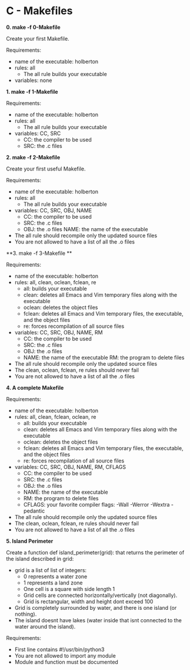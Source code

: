 # C - Makefiles

**0. make -f 0-Makefile**

Create your first Makefile.

Requirements:

- name of the executable: holberton
- rules: all
   - The all rule builds your executable
- variables: none

**1. make -f 1-Makefile**

Requirements:

- name of the executable: holberton
- rules: all
   - The all rule builds your executable
- variables: CC, SRC
   - CC: the compiler to be used
   - SRC: the .c files

**2. make -f 2-Makefile**

Create your first useful Makefile.

Requirements:

- name of the executable: holberton
- rules: all
   - The all rule builds your executable
- variables: CC, SRC, OBJ, NAME
   - CC: the compiler to be used
   - SRC: the .c files
   - OBJ: the .o files
NAME: the name of the executable
- The all rule should recompile only the updated source files
- You are not allowed to have a list of all the .o files

**3. make -f 3-Makefile **

Requirements:

- name of the executable: holberton
- rules: all, clean, oclean, fclean, re
   - all: builds your executable
   - clean: deletes all Emacs and Vim temporary files along with the executable
   - oclean: deletes the object files
   - fclean: deletes all Emacs and Vim temporary files, the executable, and the object files
   - re: forces recompilation of all source files
- variables: CC, SRC, OBJ, NAME, RM
   - CC: the compiler to be used
   - SRC: the .c files
   - OBJ: the .o files
   - NAME: the name of the executable
RM: the program to delete files
- The all rule should recompile only the updated source files
- The clean, oclean, fclean, re rules should never fail
- You are not allowed to have a list of all the .o files

**4. A complete Makefile**

Requirements:

- name of the executable: holberton
- rules: all, clean, fclean, oclean, re
   - all: builds your executable
   - clean: deletes all Emacs and Vim temporary files along with the executable
   - oclean: deletes the object files
   - fclean: deletes all Emacs and Vim temporary files, the executable, and the object files
   - re: forces recompilation of all source files
- variables: CC, SRC, OBJ, NAME, RM, CFLAGS
   - CC: the compiler to be used
   - SRC: the .c files
   - OBJ: the .o files
   - NAME: the name of the executable
   - RM: the program to delete files
   - CFLAGS: your favorite compiler flags: -Wall -Werror -Wextra -pedantic
- The all rule should recompile only the updated source files
- The clean, oclean, fclean, re rules should never fail
- You are not allowed to have a list of all the .o files

**5. Island Perimeter**

Create a function def island_perimeter(grid): that returns the perimeter of the island described in grid:

- grid is a list of list of integers:
   - 0 represents a water zone
   - 1 represents a land zone
   - One cell is a square with side length 1
   - Grid cells are connected horizontally/vertically (not diagonally).
   - Grid is rectangular, width and height dont exceed 100
- Grid is completely surrounded by water, and there is one island (or nothing).
- The island doesnt have lakes (water inside that isnt connected to the water around the island).

Requirements:
- First line contains #!/usr/bin/python3
- You are not allowed to import any module
- Module and function must be documented
